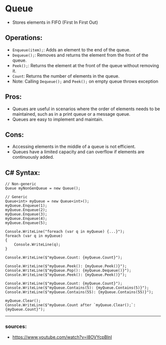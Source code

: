 # Queue

- Stores elements in FIFO (First In First Out)

## Operations:
- `Enqueue(item);`: Adds an element to the end of the queue.
- `Dequeue();`: Removes and returns the element from the front of the queue.
- `Peek();`: Returns the element at the front of the queue without removing it.
- `Count`: Returns the number of elements in the queue.
- Note: Calling `Dequeue();` and `Peek();` on empty queue throws exception

## Pros:
- Queues are useful in scenarios where the order of elements needs to be maintained, such as in a print queue or a message queue.
- Queues are easy to implement and maintain.

## Cons:
- Accessing elements in the middle of a queue is not efficient.
- Queues have a limited capacity and can overflow if elements are continuously added.

## C# Syntax:
  ```
  // Non-generic
  Queue myNonGenQueue = new Queue();
  
  // Generic 
  Queue<int> myQueue = new Queue<int>();
  myQueue.Enqueue(1);
  myQueue.Enqueue(2);
  myQueue.Enqueue(3);
  myQueue.Enqueue(4);
  myQueue.Enqueue(5);
  
  Console.WriteLine("foreach (var q in myQueue) {...}");
  foreach (var q in myQueue)
  {
      Console.WriteLine(q);
  }
  
  Console.WriteLine($"myQueue.Count: {myQueue.Count}");
  
  Console.WriteLine($"myQueue.Peek(): {myQueue.Peek()}");
  Console.WriteLine($"myQueue.Pop(): {myQueue.Dequeue()}");
  Console.WriteLine($"myQueue.Peek(): {myQueue.Peek()}");
  
  Console.WriteLine($"myQueue.Count: {myQueue.Count}");
  Console.WriteLine($"myQueue.Contains(5): {myQueue.Contains(5)}");
  Console.WriteLine($"myQueue.Contains(55): {myQueue.Contains(55)}");
  
  myQueue.Clear();
  Console.WriteLine($"myQueue.Count after `myQueue.Clear();`: {myQueue.Count}");
  ```

---

### sources:
- https://www.youtube.com/watch?v=l8OVYcpBlnI